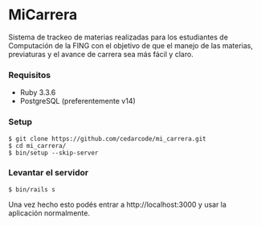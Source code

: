 # MiCarrera

Sistema de trackeo de materias realizadas para los estudiantes de Computación de la FING con el objetivo de que el manejo de las materias, previaturas y el avance de carrera sea más fácil y claro.

### Requisitos

* Ruby 3.3.6
* PostgreSQL (preferentemente v14)

### Setup

```
$ git clone https://github.com/cedarcode/mi_carrera.git
$ cd mi_carrera/
$ bin/setup --skip-server
```

### Levantar el servidor

```
$ bin/rails s
```

Una vez hecho esto podés entrar a http://localhost:3000 y usar la aplicación normalmente.

